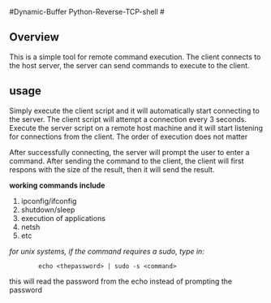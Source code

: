 #Dynamic-Buffer Python-Reverse-TCP-shell #
## Overview ##
This is a simple tool for remote command execution. The client connects to the host server, the server can send commands to execute to the client.

## usage ##
Simply execute the client script and it will automatically start connecting to the server. The client script will attempt a connection every 3 seconds.
Execute the server script on a remote host machine and it will start listening for connections from the client.
The order of execution does not matter

After successfully connecting, the server will prompt the user to enter a command. After sending the command to the client, the client will first respons with the size of the result,
then it will send the result.

**working commands include**
1. ipconfig/ifconfig
2. shutdown/sleep
3. execution of applications
4. netsh
5. etc

*for unix systems, if the command requires a sudo, type in:*

            echo <thepassword> | sudo -s <command>
 
this will read the password from the echo instead of prompting the password
